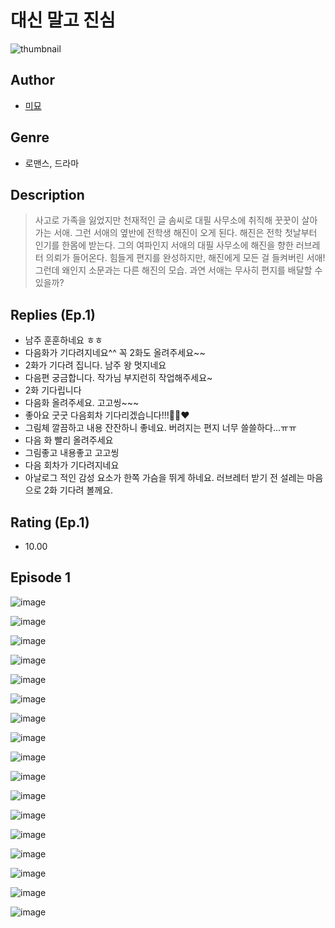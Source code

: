 # 대신 말고 진심
![thumbnail](https://image-comic.pstatic.net/user_contents_data/challenge_comic/2023/05/23/364847/upload_3834029178355999334_480x623.jpeg)

## Author
- [미묘](https://comic.naver.com/artistTitle?id=364847)

## Genre
- 로맨스, 드라마

## Description
> 사고로 가족을 잃었지만 천재적인 글 솜씨로 대필 사무소에 취직해 꿋꿋이 살아가는 서애. 그런 서애의 옆반에 전학생 해진이 오게 된다. 해진은 전학 첫날부터 인기를 한몸에 받는다. 그의 여파인지 서애의 대필 사무소에 해진을 향한 러브레터 의뢰가 들어온다. 힘들게 편지를 완성하지만, 해진에게 모든 걸 들켜버린 서애! 그런데 왜인지 소문과는 다른 해진의 모습. 과연 서애는 무사히 편지를 배달할 수 있을까?

## Replies (Ep.1)
- 남주 훈훈하네요 ㅎㅎ
- 다음화가 기다려지네요^^ 꼭 2화도 올려주세요~~
- 2화가 기다려 집니다. 남주 왕 멋지네요
- 다음편 궁금합니다. 작가님 부지런히 작업해주세요~
- 2화 기다립니다
- 다음화 올려주세요. 고고씽~~~
- 좋아요 굿굿 다음회차 기다리겠습니다!!!👍🏻❤️
- 그림체 깔끔하고 내용 잔잔하니 좋네요. 버려지는 편지 너무 쓸쓸하다...ㅠㅠ
- 다음 화 빨리 올려주세요
- 그림좋고 내용좋고 고고씽
- 다음 회차가 기다려지네요
- 아날로그 적인 감성 요소가 한쪽 가슴을 뛰게 하네요. 러브레터 받기 전 설레는 마음으로 2화 기다려 볼께요.

## Rating (Ep.1)
- 10.00

## Episode 1
![image](https://image-comic.pstatic.net/user_contents_data/challenge_comic/2023/05/23/364847/upload_7076062529246867810.jpeg)

![image](https://image-comic.pstatic.net/user_contents_data/challenge_comic/2023/05/23/364847/upload_7016947290810169393.jpeg)

![image](https://image-comic.pstatic.net/user_contents_data/challenge_comic/2023/05/23/364847/upload_3990528126549964857.jpeg)

![image](https://image-comic.pstatic.net/user_contents_data/challenge_comic/2023/05/23/364847/upload_7018077593810723128.jpeg)

![image](https://image-comic.pstatic.net/user_contents_data/challenge_comic/2023/05/23/364847/upload_3690754012127519284.jpeg)

![image](https://image-comic.pstatic.net/user_contents_data/challenge_comic/2023/05/23/364847/upload_3545007123750544483.jpeg)

![image](https://image-comic.pstatic.net/user_contents_data/challenge_comic/2023/05/23/364847/upload_4136101486842098017.jpeg)

![image](https://image-comic.pstatic.net/user_contents_data/challenge_comic/2023/05/23/364847/upload_3631644464552895075.jpeg)

![image](https://image-comic.pstatic.net/user_contents_data/challenge_comic/2023/05/23/364847/upload_7305739307752895843.jpeg)

![image](https://image-comic.pstatic.net/user_contents_data/challenge_comic/2023/05/23/364847/upload_7293640298980520806.jpeg)

![image](https://image-comic.pstatic.net/user_contents_data/challenge_comic/2023/05/23/364847/upload_7075262089076564837.jpeg)

![image](https://image-comic.pstatic.net/user_contents_data/challenge_comic/2023/05/23/364847/upload_7076953133665050929.jpeg)

![image](https://image-comic.pstatic.net/user_contents_data/challenge_comic/2023/05/23/364847/upload_7161678003565049399.jpeg)

![image](https://image-comic.pstatic.net/user_contents_data/challenge_comic/2023/05/23/364847/upload_3835151968686597731.jpeg)

![image](https://image-comic.pstatic.net/user_contents_data/challenge_comic/2023/05/23/364847/upload_3559306297501628215.jpeg)

![image](https://image-comic.pstatic.net/user_contents_data/challenge_comic/2023/05/23/364847/upload_3761181017506068023.jpeg)

![image](https://image-comic.pstatic.net/user_contents_data/challenge_comic/2023/05/23/364847/upload_3545285510712877872.jpeg)
